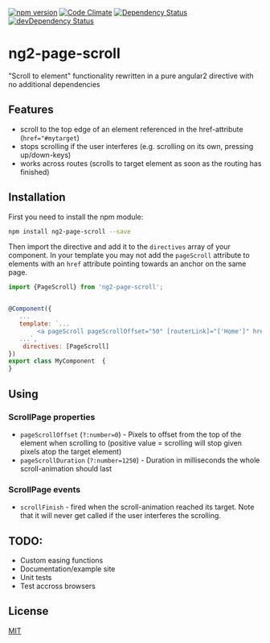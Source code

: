[![npm version](https://img.shields.io/npm/v/ng2-page-scroll.svg?style=flat)](https://www.npmjs.com/package/ng2-page-scroll)
[![Code Climate](https://codeclimate.com/github/Nolanus/ng2-page-scroll/badges/gpa.svg)](https://codeclimate.com/github/Nolanus/ng2-page-scroll)
[![Dependency Status](https://david-dm.org/Nolanus/ng2-page-scroll.svg)](https://david-dm.org/Nolanus/ng2-page-scroll)
[![devDependency Status](https://david-dm.org/Nolanus/ng2-page-scroll/dev-status.svg)](https://david-dm.org/Nolanus/ng2-page-scroll#info=devDependencies)

# ng2-page-scroll
"Scroll to element" functionality rewritten in a pure angular2 directive with no additional dependencies

## Features
- scroll to the top edge of an element referenced in the href-attribute (`href="#mytarget`)
- stops scrolling if the user interferes (e.g. scrolling on its own, pressing up/down-keys)
- works across routes (scrolls to target element as soon as the routing has finished)

## Installation
First you need to install the npm module:
```sh
npm install ng2-page-scroll --save
```

Then import the directive and add it to the `directives` array of your component. In your template you may not add the `pageScroll` attribute to elements with an `href` attribute pointing towards an anchor on the same page.
```js
import {PageScroll} from 'ng2-page-scroll';


@Component({
   ...
   template: `...
        <a pageScroll pageScrollOffset="50" [routerLink]="['Home']" href="#myanchor">Go there</a>
   ...`,
    directives: [PageScroll]
})
export class MyComponent  {
}
```

## Using

### ScrollPage properties
- `pageScrollOffset` (`?:number=0`) - Pixels to offset from the top of the element when scrolling to (positive value = scrolling will stop given pixels atop the target element)
- `pageScrollDuration` (`?:number=1250`) - Duration in milliseconds the whole scroll-animation should last 

### ScrollPage events
- `scrollFinish` - fired when the scroll-animation reached its target. Note that it will never get called if the user interferes the scrolling.

## TODO:

* Custom easing functions
* Documentation/example site
* Unit tests
* Test accross browsers

## License

[MIT](LICENSE)

